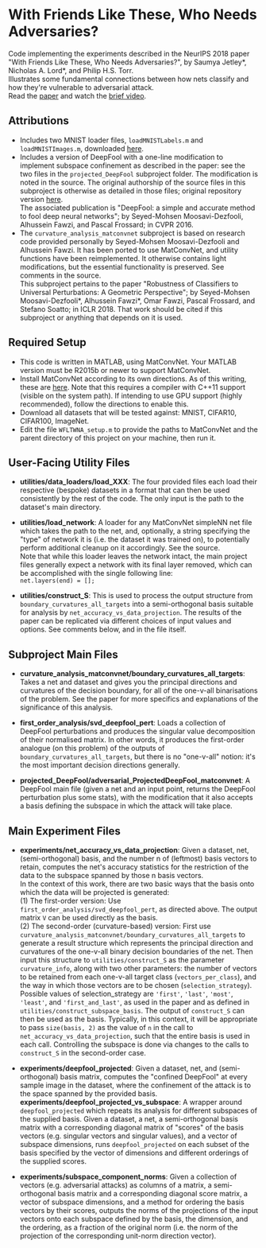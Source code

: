 # With Friends Like These, Who Needs Adversaries?

Code implementing the experiments described in the NeurIPS 2018 paper "With Friends Like These, Who Needs Adversaries?", by Saumya Jetley*, Nicholas A. Lord*, and Philip H.S. Torr.  
Illustrates some fundamental connections between how nets classify and how they're vulnerable to adversarial attack.  
Read the [paper](https://papers.nips.cc/paper/8273-with-friends-like-these-who-needs-adversaries) and watch the [brief video](https://www.youtube.com/watch?v=hOQdyInhYi0).

## Attributions

- Includes two MNIST loader files, `loadMNISTLabels.m` and `loadMNISTImages.m`, downloaded [here](http://ufldl.stanford.edu/wiki/resources/mnistHelper.zip).
- Includes a version of DeepFool with a one-line modification to implement subspace confinement as described in the paper: see the two files in the `projected_DeepFool` subproject folder. The modification is noted in the source. The original authorship of the source files in this subproject is otherwise as detailed in those files; original repository version [here](https://github.com/LTS4/DeepFool/tree/master/MATLAB).  
The associated publication is "DeepFool: a simple and accurate method to fool deep neural networks"; by Seyed-Mohsen Moosavi-Dezfooli, Alhussein Fawzi, and Pascal Frossard; in CVPR 2016.
- The `curvature_analysis_matconvnet` subproject is based on research code provided personally by Seyed-Mohsen Moosavi-Dezfooli and Alhussein Fawzi. It has been ported to use MatConvNet, and utility functions have been reimplemented. It otherwise contains light modifications, but the essential functionality is preserved. See comments in the source.  
This subproject pertains to the paper "Robustness of Classifiers to Universal Perturbations: A Geometric Perspective"; by Seyed-Mohsen Moosavi-Dezfooli*, Alhussein Fawzi*, Omar Fawzi, Pascal Frossard, and Stefano Soatto; in ICLR 2018. That work should be cited if this subproject or anything that depends on it is used.


## Required Setup

- This code is written in MATLAB, using MatConvNet. Your MATLAB version must be R2015b or newer to support MatConvNet.
- Install MatConvNet according to its own directions. As of this writing, these are [here](http://www.vlfeat.org/matconvnet/install/). Note that this requires a compiler with C++11 support (visible on the system path). If intending to use GPU support (highly recommended), follow the directions to enable this.
- Download all datasets that will be tested against: MNIST, CIFAR10, CIFAR100, ImageNet.
- Edit the file `WFLTWNA_setup.m` to provide the paths to MatConvNet and the parent directory of this project on your machine, then run it.


## User-Facing Utility Files

- **utilities/data_loaders/load_XXX**: The four provided files each load their respective (bespoke) datasets in a format that can then be used consistently by the rest of the code. The only input is the path to the dataset's main directory.

- **utilities/load_network**: A loader for any MatConvNet simpleNN net file which takes the path to the net, and, optionally, a string specifying the "type" of network it is (i.e. the dataset it was trained on), to potentially perform additional cleanup on it accordingly. See the source.  
Note that while this loader leaves the network intact, the main project files generally expect a network with its final layer removed, which can be accomplished with the single following line:  
`net.layers(end) = [];`

- **utilities/construct_S**: This is used to process the output structure from `boundary_curvatures_all_targets` into a semi-orthogonal basis suitable for analysis by `net_accuracy_vs_data_projection`. The results of the paper can be replicated via different choices of input values and options. See comments below, and in the file itself.


## Subproject Main Files

- **curvature_analysis_matconvnet/boundary_curvatures_all_targets**: Takes a net and dataset and gives you the principal directions and curvatures of the decision boundary, for all of the one-v-all binarisations of the problem. See the paper for more specifics and explanations of the significance of this analysis.

- **first_order_analysis/svd_deepfool_pert**: Loads a collection of DeepFool perturbations and produces the singular value decomposition of their normalised matrix. In other words, it produces the first-order analogue (on this problem) of the outputs of `boundary_curvatures_all_targets`, but there is no "one-v-all" notion: it's the most important decision directions generally.

- **projected_DeepFool/adversarial_ProjectedDeepFool_matconvnet**: A DeepFool main file (given a net and an input point, returns the DeepFool perturbation plus some stats), with the modification that it also accepts a basis defining the subspace in which the attack will take place.


## Main Experiment Files

- **experiments/net_accuracy_vs_data_projection**: Given a dataset, net, (semi-orthogonal) basis, and the number n of (leftmost) basis vectors to retain, computes the net's accuracy statistics for the restriction of the data to the subspace spanned by those n basis vectors.  
In the context of this work, there are two basic ways that the basis onto which the data will be projected is generated:  
(1) The first-order version: Use `first_order_analysis/svd_deepfool_pert`, as directed above. The output matrix `V` can be used directly as the basis.  
(2) The second-order (curvature-based) version: First use `curvature_analysis_matconvnet/boundary_curvatures_all_targets` to generate a result structure which represents the principal direction and curvatures of the one-v-all binary decision boundaries of the net. Then input this structure to `utilities/construct_S` as the parameter `curvature_info`, along with two other parameters: the number of vectors to be retained from each one-v-all target class (`vectors_per_class`), and the way in which those vectors are to be chosen (`selection_strategy`). Possible values of selection_strategy are `'first'`, `'last'`, `'most'`, `'least'`, and `'first_and_last'`, as used in the paper and as defined in `utilities/construct_subspace_basis`. The output of `construct_S` can then be used as the basis. Typically, in this context, it will be appropriate to pass `size(basis, 2)` as the value of `n` in the call to `net_accuracy_vs_data_projection`, such that the entire basis is used in each call. Controlling the subspace is done via changes to the calls to `construct_S` in the second-order case.

- **experiments/deepfool_projected**: Given a dataset, net, and (semi-orthogonal) basis matrix, computes the "confined DeepFool" at every sample image in the dataset, where the confinement of the attack is to the space spanned by the provided basis.  
**experiments/deepfool_projected_vs_subspace**: A wrapper around `deepfool_projected` which repeats its analysis for different subspaces of the supplied basis. Given a dataset, a net, a semi-orthogonal basis matrix with a corresponding diagonal matrix of "scores" of the basis vectors (e.g. singular vectors and singular values), and a vector of subspace dimensions, runs `deepfool_projected` on each subset of the basis specified by the vector of dimensions and different orderings of the supplied scores.  

- **experiments/subspace_component_norms**: Given a collection of vectors (e.g. adversarial attacks) as columns of a matrix, a semi-orthogonal basis matrix and a corresponding diagonal score matrix, a vector of subspace dimensions, and a method for ordering the basis vectors by their scores, outputs the norms of the projections of the input vectors onto each subspace defined by the basis, the dimension, and the ordering, as a fraction of the original norm (i.e. the norm of the projection of the corresponding unit-norm direction vector).


